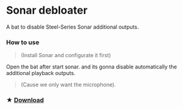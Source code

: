 # Sonar debloater
A bat to disable Steel-Series Sonar additional outputs.

### How to use
> (Install Sonar and configurate it first)

Open the bat after start sonar. and its gonna disable automatically the additional playback outputs.
>  (Cause we only want the microphone).

### ★ [Download](https://github.com/gzmatte/sonar/releases/download/1/Sonar.bat)
